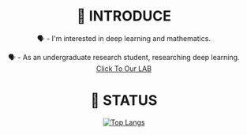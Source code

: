 <div align="center">

  <h1>👀 INTRODUCE</h1>
  <p color='white' data-ke-size="size20" >🗣️ - I'm interested in deep learning and mathematics.</p>
  <p color='white' data-ke-size="size20" >🗣️ - As an undergraduate research student, researching deep learning. 
    <a href="https://sites.google.com/cs-cnu.org/diplab">
      Click To Our LAB
    </a>
  </p>
  <h1>👀 STATUS</h1>
  
  [![Top Langs](https://github-readme-stats.vercel.app/api/top-langs/?username=kmmugyum&layout=compact&theme=tokyonight)](https://github.com/kmmugyum/github-readme-stats)
  
</div>
